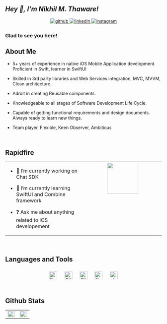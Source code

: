 ## ***Hey 👋, I'm Nikhil M. Thaware!***  
  

<div align="center">
<a href="https://github.com/Think-Nik" target="_blank">
<img src=https://img.shields.io/badge/github-%2324292e.svg?&style=for-the-badge&logo=github&logoColor=white alt=github style="margin-bottom: 5px;" />
</a>
<a href="https://linkedin.com/in/nikhilthaware" target="_blank">
<img src=https://img.shields.io/badge/linkedin-%231E77B5.svg?&style=for-the-badge&logo=linkedin&logoColor=white alt=linkedin style="margin-bottom: 5px;" />
</a>
<a href="https://instagram.com/macro._.geek" target="_blank">
<img src=https://img.shields.io/badge/instagram-%23000000.svg?&style=for-the-badge&logo=instagram&logoColor=white alt=instagram style="margin-bottom: 5px;" />
</a>  
</div>  
  



### Glad to see you here!  
## About Me
* 5+ years of experience in native iOS Mobile Application    development.
Proficient in Swift, learner in SwiftUI

* Skilled in 3rd party libraries and Web Services  integration, MVC, MVVM,  Clean architecture.

 * Adroit in creating Reusable components.

* Knowledgeable to all stages of Software Development Life Cycle. 

* Capable of getting functional requirements and design documents.
Always ready to learn new things.

* Team player, Flexible, Keen Observer, Ambitious
  
  

<br/>  


## Rapidfire  
<table><tr><td valign="top" width="50%">

- 🔭 I’m currently working on Chat SDK  
  

- 🌱 I’m currently learning SwiftUI and Combine framework  
  

- ❓ Ask me about anything related to iOS developement  


</td><td valign="top" width="50%">

<div align="center">
<img src="https://media.giphy.com/media/bGgsc5mWoryfgKBx1u/giphy.gif" align="center" height="100" width="100" />
</div>  


</td></tr></table>  

<br/>  


## Languages and Tools  
<div align="center">  
<a href="https://developer.apple.com/swift/" target="_blank"><img style="margin: 10px" src="https://profilinator.rishav.dev/skills-assets/swift-original-wordmark.svg" alt="Swift" height="25" /></a>  
<a href="https://github.com/" target="_blank"><img style="margin: 10px" src="https://profilinator.rishav.dev/skills-assets/git-scm-icon.svg" alt="Git" height="25" /></a>  
<a href="https://about.gitlab.com/" target="_blank"><img style="margin: 10px" src="https://profilinator.rishav.dev/skills-assets/gitlab.svg" alt="GitLab" height="25" /></a>  
<a href="https://www.figma.com/" target="_blank"><img style="margin: 10px" src="https://profilinator.rishav.dev/skills-assets/figma-icon.svg" alt="Figma" height="25" /></a>  
<a href="https://www.jenkins.io/" target="_blank"><img style="margin: 10px" src="https://profilinator.rishav.dev/skills-assets/jenkins-icon.svg" alt="Jenkins" height="25" /></a>  
</div>  

<br/>  


## Github Stats  
<table><tr><td valign="top" width="50%">

<img src="https://github-readme-stats.vercel.app/api?username=Think-Nik&theme=monokai&hide_border=true&show_icons=true&count_private=true&hide_border=true" align="left" style="width: 100%" />

</td><td valign="top" width="50%">

<img src="https://github-readme-stats.vercel.app/api/top-langs/?username=Think-Nik&theme=monokai&hide_border=true&hide_border=true&layout=compact" align="left" style="width: 100%" />

</td></tr></table>  

<br/>  

  

<br/>  

  

<br/>  


<br />

